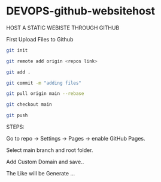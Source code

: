 # DEVOPS-github-websitehost

HOST A STATIC WEBISTE THROUGH GITHUB


First Upload Files to Github


```bash
git init
```
```bash
git remote add origin <repos link>
```
```bash
git add .
```
```bash
git commit -m "adding files"
```

```bash
git pull origin main --rebase
```
```bash
git checkout main
```
```bash
git push
```

STEPS:

 
 Go to repo → Settings → Pages → enable GitHub Pages.

 Select main branch and root folder.

 Add Custom Domain and save..

 The Like will be Generate ...

